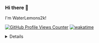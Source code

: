 ### Hi there 👋
I'm WaterLemons2k!

[![GitHub Profile Views Counter](https://komarev.com/ghpvc/?username=WaterLemons2k)](https://github.com/antonkomarev/github-profile-views-counter)
[![wakatime](https://wakatime.com/badge/user/4b1ff441-32af-4141-b23e-2b3dfc3677bc.svg)](https://wakatime.com/@WaterLemons2k)

<details>

[![Metrics](../metrics/github-metrics.svg)](https://github.com/lowlighter/metrics)

<!-- https://github.blog/changelog/2022-05-19-specify-theme-context-for-images-in-markdown-beta/ -->
<a href="https://github.com/anuraghazra/github-readme-stats">
  <picture>
    <source 
      srcset="https://github-readme-stats.vercel.app/api/wakatime?username=WaterLemons2k&layout=compact&theme=dark"
      media="(prefers-color-scheme: dark)"
    />
    <img src="https://github-readme-stats.vercel.app/api/wakatime?username=WaterLemons2k&layout=compact" alt="wakatime stats" />
  </picture>

  <picture>
    <source
      srcset="https://github-readme-stats.vercel.app/api/top-langs/?username=WaterLemons2k&layout=compact&langs_count=10&theme=dark"
      media="(prefers-color-scheme: dark)"
    />
    <img src="https://github-readme-stats.vercel.app/api/top-langs/?username=WaterLemons2k&layout=compact&langs_count=10" alt="Top Langs" />
  </picture>
</a>

</details>
